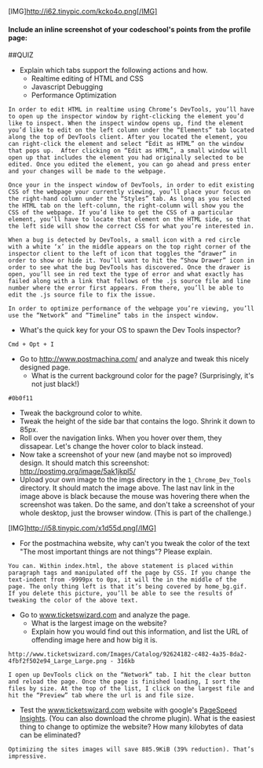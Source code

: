 [IMG]http://i62.tinypic.com/kcko4o.png[/IMG]
#### Include an inline screenshot of your codeschool's points from the profile page:

<!-- Modify the Markdown to include your answers. Don't delete the questions! -->

##QUIZ
* Explain which tabs support the following actions and how.
  * Realtime editing of HTML and CSS 
  * Javascript Debugging
  * Performance Optimization 

```
In order to edit HTML in realtime using Chrome’s DevTools, you’ll have to open up the inspector window by right-clicking the element you’d like to inspect. When the inspect window opens up, find the element you’d like to edit on the left column under the “Elements” tab located along the top of DevTools client. After you located the element, you can right-click the element and select “Edit as HTML” on the window that pops up.  After clicking on “Edit as HTML”, a small window will open up that includes the element you had originally selected to be edited. Once you edited the element, you can go ahead and press enter and your changes will be made to the webpage. 

Once your in the inspect window of DevTools, in order to edit existing CSS of the webpage your currently viewing, you’ll place your focus on the right-hand column under the “Styles” tab. As long as you selected the HTML tab on the left-column, the right-column will show you the CSS of the webpage. If you’d like to get the CSS of a particular element, you’ll have to locate that element on the HTML side, so that the left side will show the correct CSS for what you’re interested in.

When a bug is detected by DevTools, a small icon with a red circle with a white ‘x’ in the middle appears on the top right corner of the inspector client to the left of icon that toggles the “drawer” in order to show or hide it. You’ll want to hit the “Show Drawer” icon in order to see what the bug DevTools has discovered. Once the drawer is open, you’ll see in red text the type of error and what exactly has failed along with a link that follows of the .js source file and line number where the error first appears. From there, you’ll be able to edit the .js source file to fix the issue. 

In order to optimize performance of the webpage you’re viewing, you’ll use the “Network” and “Timeline” tabs in the inspect window. 
```

* What's the quick key for your OS to spawn the Dev Tools inspector?
```
Cmd + Opt + I 
```
* Go to http://www.postmachina.com/ and analyze and tweak this nicely designed page.
  * What is the current background color for the page?  (Surprisingly, it's not just black!)
```
#0b0f11
```
  * Tweak the background color to white.
  * Tweak the height of the side bar that contains the logo.  Shrink it down to 85px.
  * Roll over the navigation links.  When you hover over them, they dissapear.  Let's change the hover color to black instead.
  * Now take a screenshot of your new (and maybe not so improved) design.  It should match this screenshot: http://postimg.org/image/5ak1jkpl5/
  * Upload your own image to the imgs directory in the `1_Chrome_Dev_Tools` directory.  It should match the image above. The last nav link in the image above is black because the mouse was hovering there when the screenshot was taken. Do the same, and don't take a screenshot of your whole desktop, just the browser window. (This is part of the challenge.)

[IMG]http://i58.tinypic.com/x1d55d.png[/IMG]

* For the postmachina website, why can't you tweak the color of the text "The most important things are not things"?  Please explain.
```
You can. Within index.html, the above statement is placed within paragraph tags and manipulated off the page by CSS. If you change the text-indent from -9999px to 0px, it will the in the middle of the page. The only thing left is that it’s being covered by home_bg.gif. If you delete this picture, you’ll be able to see the results of tweaking the color of the above text.
```
* Go to www.ticketswizard.com and analyze the page.  
  * What is the largest image on the website? 
  * Explain how you would find out this information, and list the URL of offending image here and how big it is.
```
http://www.ticketswizard.com/Images/Catalog/92624182-c482-4a35-8da2-4fbf2f502e94_Large_Large.png - 316kb

I open up DevTools click on the “Network” tab. I hit the clear button and reload the page. Once the page is finished loading, I sort the files by size. At the top of the list, I click on the largest file and hit the “Preview” tab where the url is and file size.
```

* Test the www.ticketswizard.com website with google's [PageSpeed Insights](http://www.ticketswizard.com/).  (You can also download the chrome plugin).  What is the easiest thing to change to optimize the website?  How many kilobytes of data can be eliminated?
```
Optimizing the sites images will save 885.9KiB (39% reduction). That’s impressive.
```